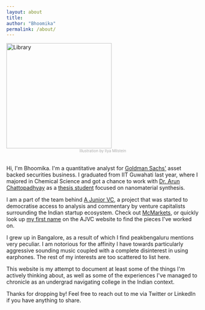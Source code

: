 ```yaml
---
layout: about
title:
author: "Bhoomika"
permalink: /about/
---
```

<style>
h1 {text-align: center;}
div.sup {text-align: center; line-height: 2.1; font-size:20px}
div.sub {text-align: center; line-height: 1.2; font-size:10px; color: DarkGray}
</style>

<img src="/Library.png" width="275" height="275" alt="Library"/>
<div class="sub">Illustration by Ilya Milstein</div>
<br>

Hi, I'm Bhoomika. I'm a quantitative analyst for [Goldman Sachs']("https://www.goldmansachs.com/") asset backed securities business. I graduated from IIT Guwahati last year, where I majored in Chemical Science and got a chance to work with [Dr. Arun Chattopadhyay](https://scholar.google.co.in/citations?user=Ym02t0UAAAAJ&hl=en) as a [thesis student](https://iitg.ac.in/arun/Web%20Pages/Team/msc_project.htm) focused on nanomaterial synthesis.

I am a part of the team behind [A Junior VC](https://ajuniorvc.com), a project that was started to democratise access to analysis and commentary by venture capitalists surrounding the Indian startup ecosystem. Check out [McMarkets](https://ajuniorvc.com/mcmarkets/), or quickly look up [my first name](https://ajuniorvc.com/?s=bhoomika) on the AJVC website to find the pieces I've worked on.

I grew up in Bangalore, as a result of which I find peakbengaluru mentions very peculiar. I am notorious for the affinity I have towards particularly aggressive sounding music coupled with a complete disinterest in using earphones. The rest of my interests are too scattered to list here.

This website is my attempt to document at least some of the things I'm actively thinking about, as well as some of the experiences I've managed to chronicle as an undergrad navigating college in the Indian context.

Thanks for dropping by! Feel free to reach out to me via Twitter or LinkedIn if you have anything to share.

<div align="center">
<a href="https://www.twitter.com/bhoomikaojha" class="fa fa-twitter"></a>&nbsp; &nbsp; &nbsp;    
<a href="https://linkedin.com/in/bhoomikaojha" class="fa fa-linkedin"></a>&nbsp; &nbsp; &nbsp;   
<a href="https://calendly.com/bhoomikaojha" class="fa fa-calendar"></a>&nbsp; &nbsp; &nbsp;
<a href="https://open.spotify.com/user/5hx9rogivhyty6ajyydrg8rjo?si=d57be58d516b4044" class="fa fa-spotify"></a>
</div>
